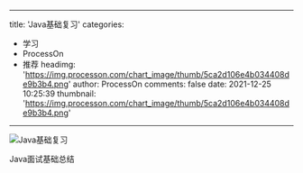 
---
title: 'Java基础复习'
categories: 
 - 学习
 - ProcessOn
 - 推荐
headimg: 'https://img.processon.com/chart_image/thumb/5ca2d106e4b034408de9b3b4.png'
author: ProcessOn
comments: false
date: 2021-12-25 10:25:39
thumbnail: 'https://img.processon.com/chart_image/thumb/5ca2d106e4b034408de9b3b4.png'
---

<div>   
<img class="thumb" alt="Java基础复习" src="https://img.processon.com/chart_image/thumb/5ca2d106e4b034408de9b3b4.png" referrerpolicy="no-referrer">
<p>Java面试基础总结</p>  
</div>
            